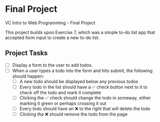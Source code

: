 # Final Project
VC Intro to Web Programming - Final Project

This project builds upon Exercise 7, which was a simple to-do list app that accepted form input to create a new to-do list.

## Project Tasks

- [ ] Display a form to the user to add todos.
- [ ] When a user types a todo into the form and hits submit, the following should happen:
  - [ ] A new todo should be displayed below any previous todos
  - [ ] Every todo in the list should have a ✅ check button next to it to check off the todo and mark it complete
  - [ ] Clicking the ✅ check should change the todo in someway, either marking it green or perhaps crossing it out
  - [ ] Every todo should have an ❌ to the right that will delete the todo
  - [ ] Clicking the ❌ should remove the todo from the page

